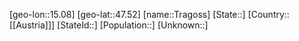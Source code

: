 ﻿---
location: [47.52,15.08]
type: City
tags:
- geo/City


SpocWebEntityId: 34943
isDeleted: false
confidential: public

---
[geo-lon::15.08]
[geo-lat::47.52]
[name::Tragoss]
[State::]
[Country::[[Austria]]]
[StateId::]
[Population::]
[Unknown::]


